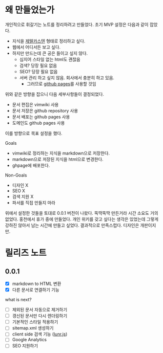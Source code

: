# 왜 만들었는가

개인적으로 휘갈기는 노트를 정리하려고 만들었다. 초기 MVP 설정은 다음과 같이 잡았다.

- 지식을 [제텔카스텐](제텔카스텐) 형태로 정리하고 싶다.
- 웹에서 어디서든 보고 싶다.
- 하지만 만드는데 큰 공은 들이고 싶지 않다.
    - 심지어 스타일 없는 html도 괜찮음
    - 검색? 당장 필요 없음
    - SEO? 당장 필요 없음
    - 서버 관리 하고 싶지 않음. 회사에서 충분히 하고 있음.
      - 그러므로 [github pages](https://pages.github.com/)를 사용할 것임

위와 같은 방향을 잡으니 다음 세부사항들이 결정되었다.

- 문서 편집은 vimwiki 사용
- 문서 저장은 github repository 사용
- 문서 배포는 github pages 사용
- 도메인도 github pages 사용

이를 방향으로 목표 설정을 했다.

Goals

- vimwiki로 정리하는 지식을 markdown으로 저장한다.
- markdown으로 저장된 지식을 html으로 변경한다.
- ghpage에 배포한다.

Non-Goals

- 디자인 X
- SEO X
- 검색 지원 X
- 파서를 직접 만들지 마라

위에서 설정한 것들을 토대로 0.0.1 버전이 나왔다. 뚝딱뚝딱 만든거라 시간 소요도 거의 없었다. 
홍천에서 휴가 중에 만들었다. 개인 위키를 갖고 싶다는 생각은 있었는데 그렇게 강하진 않아서 남는 시간에 만들고 싶었다.
결과적으로 만족스럽다. 디자인은 개판이지만.

# 릴리즈 노트

## 0.0.1

- [x] markdown to HTML 변환
- [x] 다른 문서로 연결하기 기능

what is next?

- [ ] 제외된 문서 자동으로 제거하기
- [ ] 갱신된 문서만 다시 렌더링하기
- [ ] 기본적인 스타일 적용하기
- [ ] sitemap.xml 생성하기
- [ ] client side 검색 기능 ([lunr.js](https://lunrjs.com/))
- [ ] Google Analytics
- [ ] SEO 지원하기
